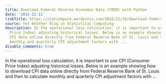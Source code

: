 ```yaml
---
title: Download Federal Reserve Economic Data (FRED) with Python
date: '2015-12-11'
linkTitle: https://statcompute.wordpress.com/2015/12/10/download-federal-reserve-economic-data-fred-with-python/
source: Yet Another Blog in Statistical Computing
description: In the operational loss calculation, it is important to use CPI (Consumer
  Price Index) adjusting historical losses. Below is an example showing how to download
  CPI data online directly from Federal Reserve Bank of St. Louis and then to calculate
  monthly and quarterly CPI adjustment factors with ...
disable_comments: true
---
```

In the operational loss calculation, it is important to use CPI (Consumer Price Index) adjusting historical losses. Below is an example showing how to download CPI data online directly from Federal Reserve Bank of St. Louis and then to calculate monthly and quarterly CPI adjustment factors with ...